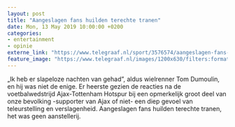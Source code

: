 ```yaml
---
layout: post
title: "Aangeslagen fans huilden terechte tranen"
date: Mon, 13 May 2019 10:00:00 +0200
categories: 
- entertainment 
- opinie 
externe_link: "https://www.telegraaf.nl/sport/3576574/aangeslagen-fans-huilden-terechte-tranen"
feature_image: "https://www.telegraaf.nl/images/1200x630/filters:format(jpeg):quality(80)/cdn-kiosk-api.telegraaf.nl/82a071dc-7556-11e9-bc2d-02d2fb1aa1d7.png"
---
```


<p class="intro">„Ik heb er slapeloze nachten van gehad”, aldus wielrenner Tom Dumoulin, en hij was niet de enige. Er heerste gezien de reacties na de voetbalwedstrijd Ajax-Tottenham Hotspur bij een opmerkelijk groot deel van onze bevolking -supporter van Ajax of niet- een diep gevoel van teleurstelling en verslagenheid. Aangeslagen fans huilden terechte tranen, het was geen aanstellerij.</p>
